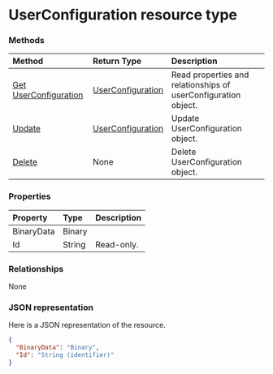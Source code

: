 # UserConfiguration resource type




### Methods

| Method		   | Return Type	|Description|
|:---------------|:--------|:----------|
|[Get UserConfiguration](../api/userconfiguration_get.md) | [UserConfiguration](userconfiguration.md) |Read properties and relationships of userConfiguration object.|
|[Update](../api/userconfiguration_update.md) | [UserConfiguration](userconfiguration.md)	|Update UserConfiguration object. |
|[Delete](../api/userconfiguration_delete.md) | None |Delete UserConfiguration object. |

### Properties
| Property	   | Type	|Description|
|:---------------|:--------|:----------|
|BinaryData|Binary||
|Id|String| Read-only.|

### Relationships
None


### JSON representation

Here is a JSON representation of the resource.

<!-- {
  "blockType": "resource",
  "optionalProperties": [

  ],
  "@odata.type": "microsoft.graph.UserConfiguration"
}-->

```json
{
  "BinaryData": "Binary",
  "Id": "String (identifier)"
}

```

<!-- uuid: 8fcb5dbc-d5aa-4681-8e31-b001d5168d79
2015-10-25 14:57:30 UTC -->
<!-- {
  "type": "#page.annotation",
  "description": "UserConfiguration resource",
  "keywords": "",
  "section": "documentation",
  "tocPath": ""
}-->